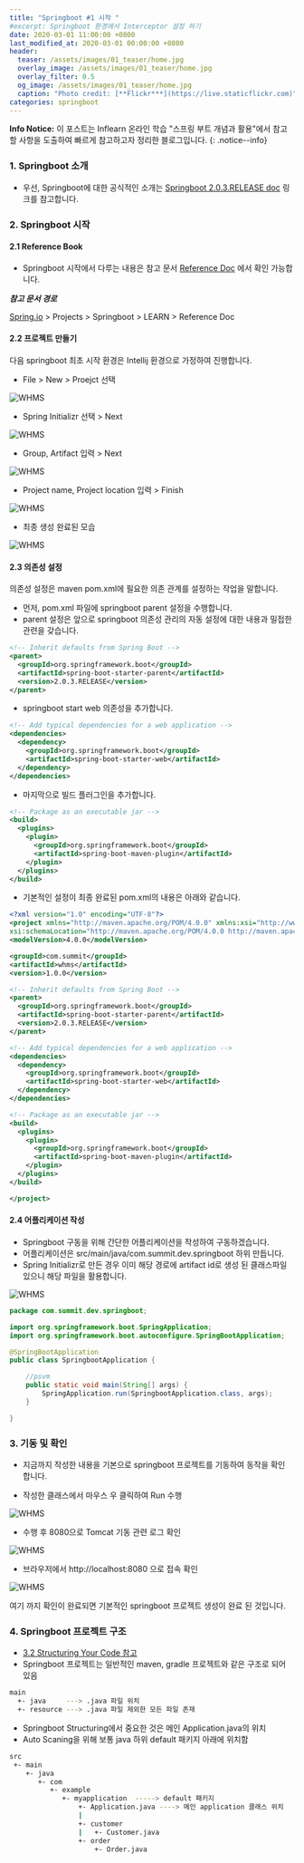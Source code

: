 ```yaml
---
title: "Springboot #1 시작 "
#excerpt: Springboot 환경에서 Interceptor 설정 하기  
date: 2020-03-01 11:00:00 +0800
last_modified_at: 2020-03-01 00:00:00 +0800
header:
  teaser: /assets/images/01_teaser/home.jpg
  overlay_image: /assets/images/01_teaser/home.jpg
  overlay_filter: 0.5
  og_image: /assets/images/01_teaser/home.jpg
  caption: "Photo credit: [**Flickr***](https://live.staticflickr.com)"
categories: springboot
---
```


**Info Notice:** 이 포스트는 Inflearn 온라인 학습 "스프링 부트 개념과 활용"에서 참고할 사항을 도출하여 빠르게 참고하고자 정리한 블로그입니다.
{: .notice--info}

### 1. Springboot 소개

- 우선, Springboot에 대한 공식적인 소개는 
[Springboot 2.0.3.RELEASE doc](https://docs.spring.io/spring-boot/docs/2.0.2.RELEASE/reference/htmlsingle/#getting-started-introducing-spring-boot)
링크를 참고합니다.

### 2. Springboot 시작


#### 2.1 Reference Book

- Springboot 시작에서 다루는 내용은 참고 문서
[Reference Doc](https://docs.spring.io/spring-boot/docs/2.0.3.RELEASE/reference/htmlsingle/#getting-started-maven-installation) 
에서 확인 가능합니다.
   
***참고 문서 경로***
   
[Spring.io](https://spring.io) > Projects > Springboot > LEARN > Reference Doc
   
#### 2.2 프로젝트 만들기

다음 springboot 최초 시작 환경은 Intellij 환경으로 가정하여 진행합니다. <br>

- File > New > Proejct 선택

![WHMS](/assets/images/springboot/WHMS52001.png)

- Spring Initializr 선택 > Next

![WHMS](/assets/images/springboot/WHMS52002.png)

- Group, Artifact 입력 > Next

![WHMS](/assets/images/springboot/WHMS52003.png)

- Project name, Project location 입력 > Finish

![WHMS](/assets/images/springboot/WHMS52004.png)

- 최종 생성 완료된 모습 

![WHMS](/assets/images/springboot/WHMS52005.png)

#### 2.3 의존성 설정

의존성 설정은 maven pom.xml에 필요한 의존 관계를 설정하는 작업을 말합니다. <br>
 
- 먼저, pom.xml 파일에 springboot parent 설정을 수행합니다.
- parent 설정은 앞으로 springboot 의존성 관리의 자동 설정에 대한 내용과 밀접한 관련을 갖습니다.

```xml
<!-- Inherit defaults from Spring Boot -->
<parent>
  <groupId>org.springframework.boot</groupId>
  <artifactId>spring-boot-starter-parent</artifactId>
  <version>2.0.3.RELEASE</version>
</parent>
```

- springboot start web 의존성을 추가합니다.

```xml 
<!-- Add typical dependencies for a web application -->
<dependencies>
  <dependency>
    <groupId>org.springframework.boot</groupId>
    <artifactId>spring-boot-starter-web</artifactId>
  </dependency>
</dependencies>
```

- 마지막으로 빌드 플러그인을 추가합니다.

```xml 
<!-- Package as an executable jar -->
<build>
  <plugins>
    <plugin>
      <groupId>org.springframework.boot</groupId>
      <artifactId>spring-boot-maven-plugin</artifactId>
    </plugin>
  </plugins>
</build>
```

- 기본적인 설정이 최종 완료된 pom.xml의 내용은 아래와 같습니다.

```xml 
<?xml version="1.0" encoding="UTF-8"?>
<project xmlns="http://maven.apache.org/POM/4.0.0" xmlns:xsi="http://www.w3.org/2001/XMLSchema-instance"
xsi:schemaLocation="http://maven.apache.org/POM/4.0.0 http://maven.apache.org/xsd/maven-4.0.0.xsd">
<modelVersion>4.0.0</modelVersion>

<groupId>com.summit</groupId>
<artifactId>whms</artifactId>
<version>1.0.0</version>

<!-- Inherit defaults from Spring Boot -->
<parent>
  <groupId>org.springframework.boot</groupId>
  <artifactId>spring-boot-starter-parent</artifactId>
  <version>2.0.3.RELEASE</version>
</parent>

<!-- Add typical dependencies for a web application -->
<dependencies>
  <dependency>
    <groupId>org.springframework.boot</groupId>
    <artifactId>spring-boot-starter-web</artifactId>
  </dependency>
</dependencies>

<!-- Package as an executable jar -->
<build>
  <plugins>
    <plugin>
      <groupId>org.springframework.boot</groupId>
      <artifactId>spring-boot-maven-plugin</artifactId>
    </plugin>
  </plugins>
</build>

</project>
```

#### 2.4 어플리케이션 작성

- Springboot 구동을 위해 간단한 어플리케이션을 작성하여 구동하겠습니다.
- 어플리케이션은 src/main/java/com.summit.dev.springboot 하위 만듭니다.
- Spring Initializr로 만든 경우 이미 해당 경로에 artifact id로 생성 된 클래스파일 있으니 해당 파일을 활용합니다.

![WHMS](/assets/images/springboot/WHMS52006.png)
   
```java 
package com.summit.dev.springboot;

import org.springframework.boot.SpringApplication;
import org.springframework.boot.autoconfigure.SpringBootApplication;

@SpringBootApplication
public class SpringbootApplication {

    //psvm
    public static void main(String[] args) {        
        SpringApplication.run(SpringbootApplication.class, args);
    }

}
```

### 3. 기동 및 확인 

- 지금까지 작성한 내용을 기본으로 springboot 프로젝트를 기동하여 동작을 확인 합니다.

- 작성한 클래스에서 마우스 우 클릭하여 Run 수행

![WHMS](/assets/images/springboot/WHMS52007.png)

- 수행 후 8080으로 Tomcat 기동 관련 로그 확인 

![WHMS](/assets/images/springboot/WHMS52008.png)

- 브라우저에서 http://localhost:8080 으로 접속 확인 

![WHMS](/assets/images/springboot/WHMS52009.png)

여기 까지 확인이 완료되면 기본적인 springboot 프로젝트 생성이 완료 된 것입니다.
  
### 4. Springboot 프로젝트 구조

- [3.2 Structuring Your Code 참고](https://docs.spring.io/spring-boot/docs/current/reference/htmlsingle/#using-boot-structuring-your-code)
- Springboot 프로젝트는 일반적인 maven, gradle 프로젝트와 같은 구조로 되어 있음

```sh 
main
  +- java     ---> .java 파일 위치
  +- resource ---> .java 파일 제외한 모든 파일 존재
```

- Springboot Structuring에서 중요한 것은 메인 Application.java의 위치
- Auto Scaning을 위해 보통 java 하위 default 패키지 아래에 위치함

```sh 
src
 +- main
    +- java 
       +- com
          +- example
             +- myapplication  -----> default 패키지 
                 +- Application.java ----> 메인 application 클래스 위치 
                 |
                 +- customer
                 |   +- Customer.java
                 +- order
                     +- Order.java
```
